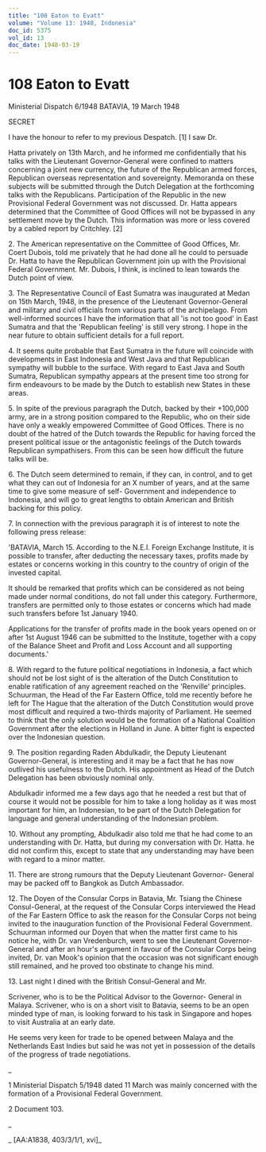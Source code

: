 ```yaml
---
title: "108 Eaton to Evatt"
volume: "Volume 13: 1948, Indonesia"
doc_id: 5375
vol_id: 13
doc_date: 1948-03-19
---
```


# 108 Eaton to Evatt

Ministerial Dispatch 6/1948 BATAVIA, 19 March 1948

SECRET

I have the honour to refer to my previous Despatch. [1] I saw Dr.

Hatta privately on 13th March, and he informed me confidentially that his talks with the Lieutenant Governor-General were confined to matters concerning a joint new currency, the future of the Republican armed forces, Republican overseas representation and sovereignty. Memoranda on these subjects will be submitted through the Dutch Delegation at the forthcoming talks with the Republicans. Participation of the Republic in the new Provisional Federal Government was not discussed. Dr. Hatta appears determined that the Committee of Good Offices will not be bypassed in any settlement move by the Dutch. This information was more or less covered by a cabled report by Critchley. [2]

2\. The American representative on the Committee of Good Offices, Mr. Coert Dubois, told me privately that he had done all he could to persuade Dr. Hatta to have the Republican Government join up with the Provisional Federal Government. Mr. Dubois, I think, is inclined to lean towards the Dutch point of view.

3\. The Representative Council of East Sumatra was inaugurated at Medan on 15th March, 1948, in the presence of the Lieutenant Governor-General and military and civil officials from various parts of the archipelago. From well-informed sources I have the information that all 'is not too good' in East Sumatra and that the 'Republican feeling' is still very strong. I hope in the near future to obtain sufficient details for a full report.

4\. It seems quite probable that East Sumatra in the future will coincide with developments in East Indonesia and West Java and that Republican sympathy will bubble to the surface. With regard to East Java and South Sumatra, Republican sympathy appears at the present time too strong for firm endeavours to be made by the Dutch to establish new States in these areas.

5\. In spite of the previous paragraph the Dutch, backed by their +100,000 army, are in a strong position compared to the Republic, who on their side have only a weakly empowered Committee of Good Offices. There is no doubt of the hatred of the Dutch towards the Republic for having forced the present political issue or the antagonistic feelings of the Dutch towards Republican sympathisers. From this can be seen how difficult the future talks will be.

6\. The Dutch seem determined to remain, if they can, in control, and to get what they can out of Indonesia for an X number of years, and at the same time to give some measure of self- Government and independence to Indonesia, and will go to great lengths to obtain American and British backing for this policy.

7\. In connection with the previous paragraph it is of interest to note the following press release:

'BATAVIA, March 15. According to the N.E.I. Foreign Exchange Institute, it is possible to transfer, after deducting the necessary taxes, profits made by estates or concerns working in this country to the country of origin of the invested capital.

It should be remarked that profits which can be considered as not being made under normal conditions, do not fall under this category. Furthermore, transfers are permitted only to those estates or concerns which had made such transfers before 1st January 1940.

Applications for the transfer of profits made in the book years opened on or after 1st August 1946 can be submitted to the Institute, together with a copy of the Balance Sheet and Profit and Loss Account and all supporting documents.'

8\. With regard to the future political negotiations in Indonesia, a fact which should not be lost sight of is the alteration of the Dutch Constitution to enable ratification of any agreement reached on the 'Renville' principles. Schuurman, the Head of the Far Eastern Office, told me recently before he left for The Hague that the alteration of the Dutch Constitution would prove most difficult and required a two-thirds majority of Parliament. He seemed to think that the only solution would be the formation of a National Coalition Government after the elections in Holland in June. A bitter fight is expected over the Indonesian question.

9\. The position regarding Raden Abdulkadir, the Deputy Lieutenant Governor-General, is interesting and it may be a fact that he has now outlived his usefulness to the Dutch. His appointment as Head of the Dutch Delegation has been obviously nominal only.

Abdulkadir informed me a few days ago that he needed a rest but that of course it would not be possible for him to take a long holiday as it was most important for him, an Indonesian, to be part of the Dutch Delegation for language and general understanding of the Indonesian problem.

10\. Without any prompting, Abdulkadir also told me that he had come to an understanding with Dr. Hatta, but during my conversation with Dr. Hatta. he did not confirm this, except to state that any understanding may have been with regard to a minor matter.

11\. There are strong rumours that the Deputy Lieutenant Governor- General may be packed off to Bangkok as Dutch Ambassador.

12\. The Doyen of the Consular Corps in Batavia, Mr. Tsiang the Chinese Consul-General, at the request of the Consular Corps interviewed the Head of the Far Eastern Office to ask the reason for the Consular Corps not being invited to the inauguration function of the Provisional Federal Government. Schuurman informed our Doyen that when the matter first came to his notice he, with Dr. van Vredenburch, went to see the Lieutenant Governor-General and after an hour's argument in favour of the Consular Corps being invited, Dr. van Mook's opinion that the occasion was not significant enough still remained, and he proved too obstinate to change his mind.

13\. Last night I dined with the British Consul-General and Mr.

Scrivener, who is to be the Political Advisor to the Governor- General in Malaya. Scrivener, who is on a short visit to Batavia, seems to be an open minded type of man, is looking forward to his task in Singapore and hopes to visit Australia at an early date.

He seems very keen for trade to be opened between Malaya and the Netherlands East Indies but said he was not yet in possession of the details of the progress of trade negotiations.

_

1 Ministerial Dispatch 5/1948 dated 11 March was mainly concerned with the formation of a Provisional Federal Government.

2 Document 103.

_

_ [AA:A1838, 403/3/1/1, xvi]_
